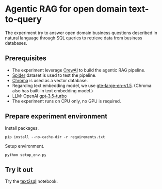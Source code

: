 # Agentic RAG for open domain text-to-query
The experiment try to answer open domain business questions described in natural language through SQL queries to retrieve data from business databases.

## Prerequisites
- The experiment leverage [CrewAI](https://www.crewai.com/) to build the agentic RAG pipeline.
- [Spider](https://yale-lily.github.io/spider) dataset is used to test the pipeline.
- [Chroma](https://www.trychroma.com/) is used as a vector database.
- Regarding text embedding model, we use [gte-large-en-v1.5](https://huggingface.co/Alibaba-NLP/gte-large-en-v1.5). (Chroma also has built-in text embedding model.)
- LLM: OpenAI [gpt-3.5-turbo](https://platform.openai.com/docs/models/gpt-3-5-turbo)
- The experiment runs on CPU only, no GPU is required.

## Prepare experiment environment
Install packages.
```
pip install --no-cache-dir -r requirements.txt
```

Setup environment.
```
python setup_env.py
```

## Try it out
Try the [text2sql](https://github.com/yhyu/agentic-text2sql/blob/main/text2sql.ipynb) notebook.
